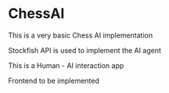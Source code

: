 # ChessAI

This is a very basic Chess AI implementation

Stockfish API is used to implement the AI agent

This is a Human - AI interaction app

Frontend to be implemented
